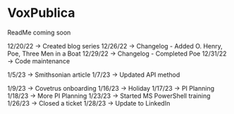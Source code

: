 # VoxPublica

ReadMe coming soon

12/20/22 -> Created blog series
12/26/22 -> Changelog - Added O. Henry, Poe, Three Men in a Boat
12/29/22 -> Changelog - Completed Poe
12/31/22 -> Code maintenance
 
1/5/23 -> Smithsonian article
1/7/23 -> Updated API method

1/9/23 -> Covetrus onboarding
1/16/23 -> Holiday
1/17/23 -> PI Planning
1/18/23 -> More PI Planning
1/23/23 -> Started MS PowerShell training
1/26/23 -> Closed a ticket
1/28/23 -> Update to LinkedIn
